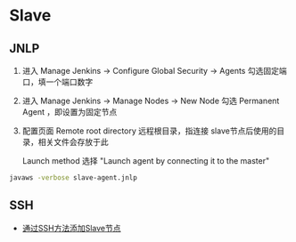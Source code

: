 # Slave

## JNLP

1. 进入 Manage Jenkins -> Configure Global Security -> Agents 勾选固定端口，填一个端口数字

2. 进入 Manage Jenkins -> Manage Nodes -> New Node 勾选 Permanent Agent ，即设置为固定节点

3. 配置页面 Remote root directory 远程根目录，指连接 slave节点后使用的目录，相关文件会存放于此

   Launch method 选择 "Launch agent by connecting it to the master"

```bash
javaws -verbose slave-agent.jnlp
```

## SSH

- [通过SSH方法添加Slave节点](https://juejin.im/post/6844903911774486542)

